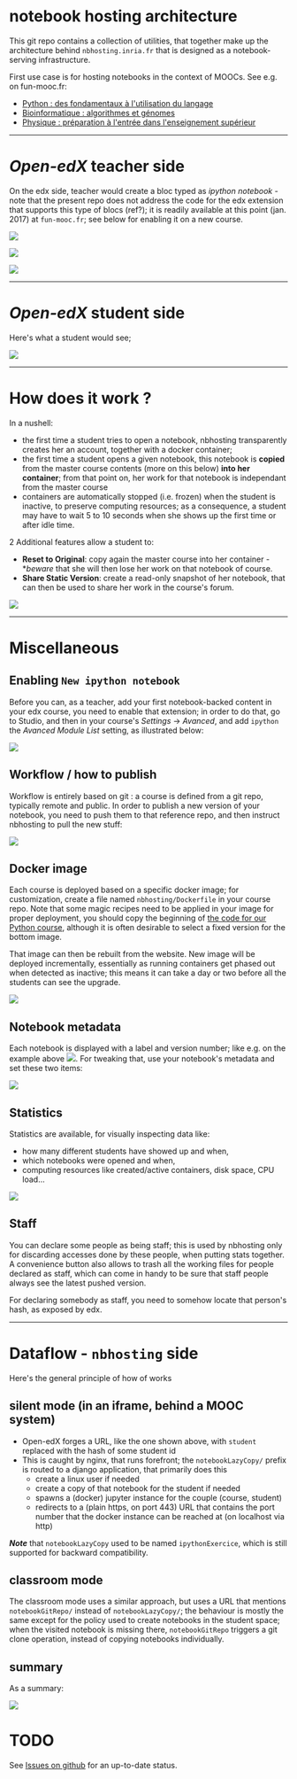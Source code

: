 # notebook hosting architecture

This git repo contains a collection of utilities, that together make up the architecture behind `nbhosting.inria.fr` that is designed as a notebook-serving infrastructure.

First use case is for hosting notebooks in the context of MOOCs. See e.g. on fun-mooc.fr:

* [Python : des fondamentaux à l'utilisation du langage](https://www.fun-mooc.fr/courses/inria/41001S03/session03/about)
* [Bioinformatique : algorithmes et génomes](https://www.fun-mooc.fr/courses/inria/41003S02/session02/about)
* [Physique : préparation à l'entrée dans l'enseignement supérieur](https://www.fun-mooc.fr/courses/course-v1:Polytechnique+03009+session01/about)

******

# *Open-edX* teacher side

On the edx side, teacher would create a bloc typed as *ipython notebook* - note that the present repo does not address the code for the edx extension that supports this type of blocs (ref?); it is readily available at this point (jan. 2017) at `fun-mooc.fr`; see below for enabling it on a new course.

![](docs/edx-bloc.png)

![](docs/edx-notebook.png)

![](docs/edx-details.png)

******

# *Open-edX* student side

Here's what a student would see;

![](docs/edx-student.png)

******

# How does it work ?

In a nushell:

* the first time a student tries to open a notebook, nbhosting transparently creates her an account, together with a docker container;
* the first time a student opens a given notebook, this notebook is **copied** from the master course contents (more on this below) **into her container**; from that point on, her work for that notebook is independant from the master course
* containers are automatically stopped (i.e. frozen) when the student is inactive, to preserve computing resources; as a consequence, a student may have to wait 5 to 10 seconds when she shows up the first time or after idle time.

2 Additional features allow a student to:

* **Reset to Original**: copy again the master course into her container -
  **beware* that she will then lose her work on that notebook of course.
* **Share Static Version**: create a read-only snapshot of her notebook, that
  can then be used to share her work in the course's forum.

![](docs/edx-extras.png)

******

# Miscellaneous

## Enabling `New ipython notebook`

Before you can, as a teacher, add your first notebook-backed content in your edx
course, you need to enable that extension; in order to do that, go to Studio,
and then in your course's *Settings* → *Avanced*, and add `ipython` the *Avanced
Module List* setting, as illustrated below:

![](docs/edx-enable-ipython.png)

## Workflow / how to publish

Workflow is entirely based on git : a course is defined from a git repo, typically remote and public. In order to publish a new version of your notebook, you need to push them to that reference repo, and then instruct nbhosting to pull the new stuff:

![](docs/nbhosting-git-pull.png)

## Docker image

Each course is deployed based on a specific docker image; for customization,
create a file named `nbhosting/Dockerfile` in your course repo.
Note that some magic recipes need to be applied in your image for proper
deployment, you should copy the beginning of [the code for our Python
course](https://github.com/flotpython/course/blob/master/nbhosting/Dockerfile),
although it is often desirable to select a fixed version for the bottom image.

That image can then be rebuilt from the website. New image will be deployed
incrementally, essentially as running containers get phased out when detected as
inactive; this means it can take a day or two before all the students can see
the upgrade.

![](docs/nbhosting-rebuild-image.png)

##  Notebook metadata

Each notebook is displayed with a label and version number; like e.g. on the example above ![](docs/edx-metadata.png). For tweaking that, use your notebook's metadata and set these two items:

![](docs/jupyter-metadata.png)

## Statistics

Statistics are available, for visually inspecting data like:
* how many different students have showed up and when,
* which notebooks were opened and when,
* computing resources like created/active containers, disk space, CPU load...

![](docs/nbhosting-stats.png)

## Staff

You can declare some people as being staff; this is used by nbhosting only for
discarding accesses done by these people, when putting stats together. A convenience button also allows to trash all the working files for people declared as staff, which can come in handy to be sure that staff people always see the latest pushed version.

For declaring somebody as staff, you need to somehow locate that person's hash, as exposed by edx.


******

# Dataflow - `nbhosting` side

Here's the general principle of how of works

## silent mode (in an iframe, behind a MOOC system)

* Open-edX forges a URL, like the one shown above, with `student` replaced with the hash of some student id
* This is caught by nginx, that runs forefront; the `notebookLazyCopy/` prefix is routed to a django application, that primarily does this
  * create a linux user if needed
  * create a copy of that notebook for the student if needed
  * spawns a (docker) jupyter instance for the couple (course, student)
  * redirects to a (plain https, on port 443) URL that contains the port number that the docker instance can be reached at (on localhost via http)

***Note*** that `notebookLazyCopy` used to be named `ipythonExercice`, which is still supported for backward compatibility.

## classroom mode 

The classroom mode uses a similar approach, but uses a URL that
mentions `notebookGitRepo/` instead of `notebookLazyCopy/`; the
behaviour is mostly the same except for the policy used to create
notebooks in the student space; when the visited notebook is missing
there, `notebookGitRepo` triggers a git clone operation, instead of
copying notebooks individually.

## summary

As a summary:

![](docs/architecture.png)



# TODO

See [Issues on github](https://github.com/parmentelat/nbhosting/issues) for an up-to-date status.
